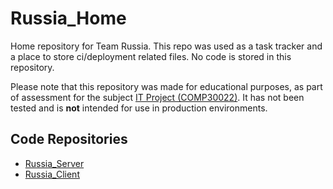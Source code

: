# Russia_Home
Home repository for Team Russia.
This repo was used as a task tracker and a place to store ci/deployment related files.
No code is stored in this repository.

Please note that this repository was made for educational purposes,
as part of assessment for the subject
[IT Project (COMP30022)](https://handbook.unimelb.edu.au/subjects/comp30022). 
It has not been tested and is **not** intended for use in production environments.

## Code Repositories

 - [Russia_Server](https://github.com/COMP30022-18/Russia_Server)
 - [Russia_Client](https://github.com/COMP30022-18/Russia_Client)

